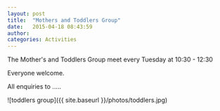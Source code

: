 ```yaml
---
layout: post
title:  "Mothers and Toddlers Group"
date:   2015-04-18 08:43:59
author: 
categories: Activities
---
```


The Mother's and Toddlers Group meet every Tuesday at 10:30 - 12:30

Everyone welcome.

All enquiries to  .....

![toddlers group]({{ site.baseurl }}/photos/toddlers.jpg)


